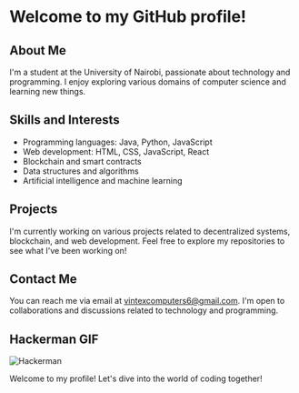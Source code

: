 # Welcome to my GitHub profile!

## About Me
I'm a student at the University of Nairobi, passionate about technology and programming. I enjoy exploring various domains of computer science and learning new things.

## Skills and Interests
- Programming languages: Java, Python, JavaScript
- Web development: HTML, CSS, JavaScript, React
- Blockchain and smart contracts
- Data structures and algorithms
- Artificial intelligence and machine learning

## Projects
I'm currently working on various projects related to decentralized systems, blockchain, and web development. Feel free to explore my repositories to see what I've been working on!

## Contact Me
You can reach me via email at [vintexcomputers6@gmail.com](mailto:vintexcomputers6@gmail.com). I'm open to collaborations and discussions related to technology and programming.

## Hackerman GIF
![Hackerman](https://media.giphy.com/media/l2JHRHv3zOJqGyym0/giphy.gif)

Welcome to my profile! Let's dive into the world of coding together!
